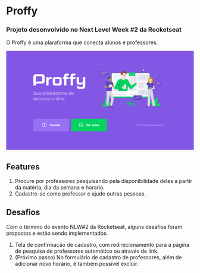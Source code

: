 # Proffy
### Projeto desenvolvido no Next Level Week #2 da Rocketseat

O Proffy é uma plaraforma que conecta alunos e professores.

![Proffy](/tela_inicial.png)

## Features
1. Procure por professores pesquisando pela disponibilidade deles a partir da matéria, dia da semana e horario.
2. Cadastre-se como professor e ajude outras pessoas.

## Desafios 

Com o término do evento NLW#2 da Rocketseat, alguns desafios foram propostos e estão sendo implementados.

1. Tela de confirmação de cadastro, com redirecionamento para a página de pesquisa de professores automático ou através de link.
2. (Próximo passo) No formulário de cadastro de professores, além de adicionar novo horário, é também possível excluir.
